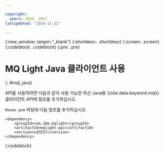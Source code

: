 ```yaml
---

copyright:
  years: 2015, 2017
lastupdated: "2016-11-22"

---
```


{:new_window: target="_blank"}
{:shortdesc: .shortdesc}
{:screen: .screen}
{:codeblock: .codeblock}
{:pre: .pre}

# MQ Light Java 클라이언트 사용
{: #mql_java}


API를 사용하려면 다음과 같이 사용 가능한 최신 Java용 {{site.data.keyword.mql}} 클라이언트 API에 참조를 추가하십시오. 

<code>Maven pom</code> 파일에 다음 참조를 추가하십시오. 

```
<dependency>
    <groupId>com.ibm.mqlight</groupId>
    <artifactId>mqlight-api</artifactId>
    <version>LATEST</version>
</dependency>
```
{:codeblock}

<!-- Comment from Andrew
Instructions for getting started, with links for more info
Simple send source and receive source in-line

-->
